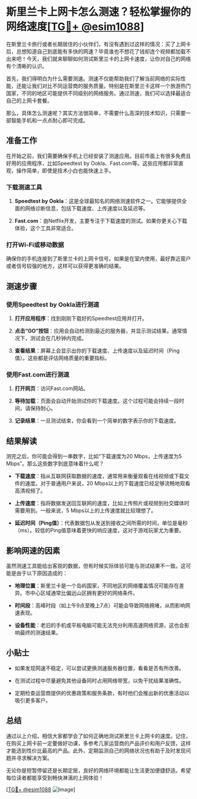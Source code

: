 # 斯里兰卡上网卡怎么测速？轻松掌握你的网络速度[[TG💪+ @esim1088](https://t.me/s/esim1088)]

在斯里兰卡旅行或者长期居住的小伙伴们，有没有遇到过这样的情况：买了上网卡后，总想知道自己到底能有多快的网速？毕竟谁也不想花了钱却连个视频都加载不出来吧！今天，我们就来聊聊如何测试斯里兰卡的上网卡速度，让你对自己的网络有个清晰的认识。

首先，我们得明白为什么需要测速。测速不仅能帮助我们了解当前网络的实际性能，还能让我们对比不同运营商的服务质量。特别是在斯里兰卡这样一个旅游热门国家，不同的地区可能提供不同级别的网络服务。通过测速，我们可以选择最适合自己的上网卡套餐。

那么，具体怎么测速呢？其实方法很简单，不需要什么高深的技术知识，只需要一部智能手机和一点点耐心即可完成。

## 准备工作

在开始之前，我们需要确保手机上已经安装了测速应用。目前市面上有很多免费且好用的应用程序，比如Speedtest by Ookla、Fast.com等。这些应用都非常直观，操作简单，即使是技术小白也能快速上手。

### 下载测速工具

1. **Speedtest by Ookla**：这是全球最知名的网络测速软件之一。它能够提供全面的网络诊断信息，包括下载速度、上传速度以及延迟等。
   
2. **Fast.com**：由Netflix开发，主要专注于下载速度的测试。如果你更关心下载体验，这个工具非常适合。

### 打开Wi-Fi或移动数据

确保你的手机连接到了斯里兰卡的上网卡信号。如果是在室内使用，最好靠近窗户或者信号较强的地方，这样可以获得更准确的结果。

## 测速步骤

### 使用Speedtest by Ookla进行测速

1. **打开应用程序**：找到刚刚下载好的Speedtest应用并打开。
   
2. **点击“GO”按钮**：应用会自动检测到最近的服务器，并显示测试结果。通常情况下，测试会在几秒钟内完成。

3. **查看结果**：屏幕上会显示出你的下载速度、上传速度以及延迟时间（Ping值）。这些都是评估网络质量的重要指标。

### 使用Fast.com进行测速

1. **打开网页**：访问Fast.com网站。
   
2. **等待加载**：页面会自动开始测试你的下载速度。这个过程可能会持续一段时间，请保持耐心。

3. **记录结果**：一旦测试结束，你会看到一个简单的数字表示你的下载速度。

## 结果解读

测完之后，你可能会得到一串数字，比如“下载速度为20 Mbps，上传速度为5 Mbps”。那么这些数字到底意味着什么呢？

- **下载速度**：指从互联网获取数据的速度，通常用来衡量观看在线视频或下载文件的速度。对于普通用户来说，20 Mbps以上的下载速度已经足够流畅地观看高清视频了。
  
- **上传速度**：指将数据发送回互联网的速度，比如上传照片或视频到社交媒体时需要用到。一般来说，5 Mbps以上的上传速度就比较理想了。

- **延迟时间（Ping值）**：代表数据包从发送到接收之间所需的时间，单位是毫秒（ms）。较低的Ping值意味着更快的响应速度，这对于游戏玩家尤为重要。

## 影响网速的因素

虽然测速工具能给出客观的数据，但有时候实际体验可能与测试结果不一致。这可能是由于以下原因造成的：

- **地理位置**：斯里兰卡是一个岛屿国家，不同地区的网络覆盖情况可能存在差异。市中心区域通常比偏远山区拥有更好的网络条件。
  
- **时间段**：高峰时段（如上午9点至晚上7点）可能会导致网络拥堵，从而影响网速表现。

- **设备性能**：老旧的手机或平板电脑可能无法充分利用高速网络资源，这也会影响最终的测速结果。

## 小贴士

- 如果发现网速不稳定，可以尝试更换测速服务器位置，看看是否有所改善。
  
- 在测试过程中尽量避免其他设备同时占用网络带宽，以免干扰结果准确性。

- 定期检查运营商提供的优惠政策和服务条款，有时他们会推出新的优惠活动以吸引更多客户。

## 总结

通过以上介绍，相信大家都学会了如何正确地测试斯里兰卡上网卡的速度。记住，在购买上网卡前一定要做好功课，多参考几家运营商的产品评价和用户反馈，这样才能选到性价比最高的产品。此外，定期监测自己的网络状况也有助于及时发现问题并寻求解决方案。

无论你是短暂停留还是长期定居，良好的网络环境都能让生活更加便捷舒适。希望每位读者都能享受到畅快淋漓的上网体验！

[[TG💪+ @esim1088](https://t.me/s/esim1088) ![Image](https://i.postimg.cc/4NQfJmqS/Snipaste-2025-05-13-00-14-12.png)]